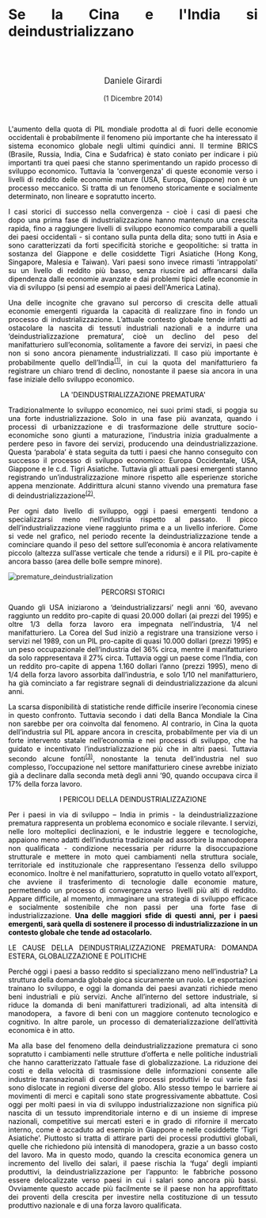 <header class="entry-header">
<tr style="height: 21px;">
<td style="width: 7.93057%; height: 40px;"></td>
<td style="width: 83.6431%; height: 40px;"><header class="entry-header">
<h1 class="entry-title" style="text-align: justify;"></h1>
<h1 class="entry-title" style="text-align: justify;">Se la Cina e l'India si deindustrializzano</h1>
</header>
<div class="entry-content">
<div class="page" title="Page 1">
<div class="layoutArea">
<div class="column">
<div class="page" title="Page 1">
<div class="layoutArea">
<div class="column">
<div class="page" title="Page 2">
<div class="layoutArea">
<div class="column">
<div class="page" title="Page 2">
<div class="layoutArea">
<div class="column">
<div class="page" title="Page 2">
<div class="layoutArea">
<div class="column">
<div class="page" title="Page 2">
<div class="layoutArea">
<div class="column">
<div class="page" title="Page 3">
<div class="page" title="Page 3">
<div class="layoutArea">
<div class="column">
<div class="page" title="Page 3">
<div class="layoutArea">
<div class="column">
<span style="font-size: larger;">
<p>Daniele Girardi</p>
  </span>
<p>(1 Dicembre 2014)</p>

<p> </p>

<p class="p1" style="text-align: justify;"><span style="color: #000000;">L'aumento della quota di&nbsp;PIL mondiale&nbsp;prodotta al di fuori delle economie occidentali è probabilmente&nbsp;il fenomeno più importante che ha interessato il sistema economico globale&nbsp;negli ultimi quindici anni.&nbsp;Il termine BRICS (Brasile, Russia, India, Cina e Sudafrica) è stato coniato per indicare i più importanti tra quei paesi che stanno sperimentando un rapido processo di sviluppo economico. Tuttavia la 'convergenza' di queste economie verso i livelli di reddito delle economie mature (USA, Europa, Giappone)&nbsp;non è un processo meccanico. Si tratta di un fenomeno storicamente e socialmente determinato, non lineare e sopratutto incerto.&nbsp;</span></p>
<p class="p1" style="text-align: justify;"><span style="color: #000000;">I casi storici di successo nella convergenza - cioè i casi di paesi che dopo&nbsp;una prima fase di industrializzazione&nbsp;hanno mantenuto una crescita rapida, fino a raggiungere livelli di sviluppo economico comparabili a quelli dei paesi occidentali - si contano sulla punta della dita; sono tutti in Asia e sono&nbsp;caratterizzati da forti specificità storiche e geopolitiche: si tratta in sostanza&nbsp;del Giappone e delle cosiddette Tigri Asiatiche (Hong Kong, Singapore, Malesia e Taiwan). Vari paesi sono invece rimasti&nbsp;'intrappolati' su un livello di reddito più basso, senza riuscire ad affrancarsi dalla dipendenza dalle economie avanzate e dai problemi tipici delle economie in via di sviluppo (si pensi ad esempio ai paesi dell'America Latina).</span></p>
<p class="p1" style="text-align: justify;"><span style="color: #000000;">Una delle incognite che gravano sul percorso di crescita delle attuali economie emergenti riguarda la capacità di realizzare fino in fondo un processo di industrializzazione. L’attuale contesto globale tende infatti ad ostacolare la nascita di tessuti industriali nazionali e a indurre una ‘deindustrializzazione prematura’, cioè un declino del peso del manifatturiero sull’economia, solitamente a favore dei servizi, in paesi che non si sono ancora pienamente industrializzati. Il caso più importante è probabilmente quello dell’India<sup><a href="#nota1" name="note1">(1)</a></sup>, in cui la quota del manifatturiero fa registrare un chiaro trend di declino, nonostante il paese sia ancora in una fase iniziale dello sviluppo economico.</span></p>
<span style="color: #000000;">LA 'DEINDUSTRIALIZZAZIONE PREMATURA'</span>
<p class="p1" style="text-align: justify;"><span style="color: #000000;">Tradizionalmente lo sviluppo economico, nei suoi primi stadi, si poggia su una forte industrializzazione. Solo in una fase più avanzata, quando i processi di urbanizzazione e di trasformazione delle strutture socio-economiche sono giunti a maturazione, l’industria inizia gradualmente a perdere peso in favore dei servizi, producendo una deindustrializzazione. Questa ‘parabola’ è stata seguita da tutti i paesi che hanno conseguito con successo il processo di sviluppo economico: Europa Occidentale, USA, Giappone e le c.d. Tigri Asiatiche. Tuttavia gli attuali paesi emergenti stanno registrando un’industralizzazione minore rispetto alle esperienze storiche appena menzionate. Addirittura alcuni stanno vivendo una prematura fase di deindustrializzazione<sup><a href="#nota2" name="note2">(2)</a></sup>.</span></p>
<p class="p2" style="text-align: justify;"><span style="color: #000000;">Per ogni dato livello di sviluppo, oggi i paesi emergenti tendono a specializzarsi meno nell’industria rispetto al passato. Il picco dell’industrializzazione viene raggiunto prima e a un livello inferiore. Come si vede nel grafico, nel periodo recente la deindustrializzazione tende a cominciare quando il peso del settore sull’economia è ancora relativamente piccolo (altezza sull’asse verticale che tende a ridursi) e il PIL pro-capite è ancora basso (area delle bolle sempre minore).</span></p>
<p class="p2" style="text-align: justify;"><img src="https://danielegirardi.github.io/posts/premature_deindustrialization_fig1.png" alt="premature_deindustrialization"></p>
<span style="color: #000000;">PERCORSI STORICI</span>
<p class="p1" style="text-align: justify;"><span style="color: #000000;">Quando gli USA iniziarono a ‘deindustrializzarsi’ negli anni ‘60, avevano raggiunto un reddito pro-capite di quasi 20.000 dollari (ai prezzi del 1995) e oltre 1/3 della forza lavoro era impegnata nell’industria, 1/4 nel manifatturiero. La Corea del Sud iniziò a registrare una transizione verso i servizi nel 1989, con un PIL pro-capite di quasi 10.000 dollari (prezzi 1995) e un peso occupazionale dell’industria del 36% circa, mentre il manifatturiero da solo rappresentava il 27% circa. Tuttavia oggi un paese come l’India, con un reddito pro-capite di appena 1.160 dollari l’anno (prezzi 1995), meno di 1/4 della forza lavoro assorbita dall’industria, e solo 1/10 nel manifatturiero, ha già cominciato a far registrare segnali di deindustrializzazione da alcuni anni.</span></p>
<p class="p1" style="text-align: justify;"><span style="color: #000000;">La scarsa disponibilità di statistiche rende difficile inserire l’economia cinese in questo confronto. Tuttavia secondo i dati della Banca Mondiale la Cina non sarebbe per ora coinvolta dal fenomeno. Al contrario, in Cina la quota dell’industria sul PIL appare ancora in crescita, probabilmente per via di un forte intervento statale nell’economia e nei processi di sviluppo, che ha guidato e incentivato l’industrializzazione più che in altri paesi. Tuttavia secondo alcune fonti<sup><a href="#nota3" name="note3">(3)</a></sup>, nonostante la tenuta dell’industria nel suo complesso, l’occupazione nel settore manifatturiero cinese avrebbe iniziato già a declinare dalla seconda metà degli anni ’90, quando occupava circa il 17% della forza lavoro.</span></p>
<span style="color: #000000;">I PERICOLI DELLA&nbsp;DEINDUSTRIALIZZAZIONE</span>
<p class="p1" style="text-align: justify;"><span style="color: #000000;">Per i paesi in via di sviluppo – India in primis - la deindustrializzazione prematura rappresenta un problema economico e sociale rilevante. I servizi, nelle loro molteplici declinazioni, e le industrie leggere e tecnologiche, appaiono meno adatti dell’industria tradizionale ad assorbire la manodopera non qualificata - condizione necessaria per ridurre la disoccupazione strutturale e mettere in moto quei cambiamenti nella struttura sociale, territoriale ed instituzionale che rappresentano l’essenza dello sviluppo economico. Inoltre è nel manifatturiero, sopratutto in quello votato all’export, che avviene il trasferimento di tecnologie dalle economie mature, permettendo un processo di convergenza verso livelli più alti di reddito. Appare difficile, al momento, immaginare una strategia di sviluppo efficace e socialmente sostenibile che non passi per<span class="Apple-converted-space">&nbsp; </span>una forte fase di industrializzazione. <b>Una delle maggiori sfide di questi anni, per i paesi emergenti, sarà quella di sostenere il processo di industrializzazione in un contesto globale che tende ad ostacolarlo.</b></span></p>
<p class="p1" style="text-align: justify;"><span style="color: #000000;">LE CAUSE DELLA DEINDUSTRIALIZZAZIONE PREMATURA: DOMANDA ESTERA, GLOBALIZZAZIONE E&nbsp;POLITICHE</span></p>
<p class="p1" style="text-align: justify;"><span style="color: #000000;">Perché oggi i paesi a basso reddito si specializzano meno nell’industria? La struttura della domanda globale gioca sicuramente un ruolo. Le esportazioni trainano lo sviluppo, e oggi la domanda dei paesi avanzati richiede meno beni industriali e più servizi. Anche all’interno del settore industriale, si riduce la domanda di beni manifattureri tradizionali, ad alta intensità di manodopera,<span class="Apple-converted-space">&nbsp; </span>a favore di beni con un maggiore contenuto tecnologico e cognitivo. In altre parole, un processo di dematerializzazione dell’attività economica è in atto.</span></p>
<p class="p1" style="text-align: justify;"><span style="color: #000000;">Ma alla base del fenomeno della deindustrializzazione prematura ci sono sopratutto i cambiamenti nelle strutture d’offerta e nelle politiche industriali che hanno caratterizzato l’attuale fase di globalizzazione. La riduzione dei costi e della velocità di trasmissione delle informazioni consente alle industrie transnazionali di coordinare processi produttivi le cui varie fasi sono dislocate in regioni diverse del globo. Allo stesso tempo le barriere ai movimenti di merci e capitali sono state progressivamente abbattute. Così oggi per molti paesi in via di sviluppo industrializzazione non significa più nascita di un tessuto imprenditoriale interno e di un insieme di imprese nazionali, competitive sui mercati esteri e in grado di rifornire il mercato interno, come è accaduto ad esempio in Giappone e nelle cosiddette ‘Tigri Asiatiche’. Piuttosto si tratta di attirare parti dei processi produttivi globali, quelle che richiedono più intensità di manodopera, grazie a un basso costo del lavoro. Ma in questo modo, quando la crescita economica genera un incremento del livello dei salari, il paese rischia la ‘fuga’ degli impianti produttivi, la deindustrializzazione per l’appunto: le fabbriche possono essere delocalizzate verso paesi in cui i salari sono ancora più bassi. Ovviamente questo accade più facilmente se il paese non ha approfittato dei proventi della crescita per investire nella costituzione di un tessuto produttivo nazionale e di una forza lavoro qualificata.</span></p>
